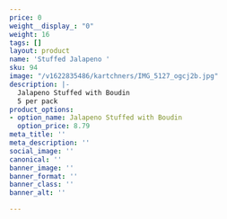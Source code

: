 ```yaml
---
price: 0
weight__display_: "0"
weight: 16
tags: []
layout: product
name: 'Stuffed Jalapeno '
sku: 94
image: "/v1622835486/kartchners/IMG_5127_ogcj2b.jpg"
description: |-
  Jalapeno Stuffed with Boudin
  5 per pack
product_options:
- option_name: Jalapeno Stuffed with Boudin
  option_price: 8.79
meta_title: ''
meta_description: ''
social_image: ''
canonical: ''
banner_image: ''
banner_format: ''
banner_class: ''
banner_alt: ''

---
```

